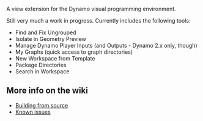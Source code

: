 A view extension for the Dynamo visual programming environment. 

Still very much a work in progress.
Currently includes the following tools:
* Find and Fix Ungrouped
* Isolate in Geometry Preview
* Manage Dynamo Player Inputs (and Outputs - Dynamo 2.x only, though)
* My Graphs (quick access to graph directories)
* New Workspace from Template
* Package Directories
* Search in Workspace

## More info on the wiki

- [Building from source](https://github.com/andydandy74/Monito/wiki/Building-from-Source)
- [Known issues](https://github.com/andydandy74/Monito/wiki/Known-issues)
